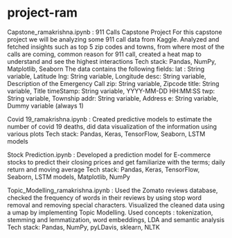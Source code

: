 # project-ram
Capstone_ramakrishna.ipynb : 911 Calls Capstone Project
For this capstone project we will be analyzing some 911 call data from Kaggle. Analyzed and fetched insights such as top 5 zip codes and towns, from where most of the calls are coming,
common reason for 911 call, created a heat map to understand and see the highest interactions
Tech stack: Pandas, NumPy, Matplotlib, Seaborn 
The data contains the following fields:
lat : String variable, Latitude
lng: String variable, Longitude
desc: String variable, Description of the Emergency Call
zip: String variable, Zipcode
title: String variable, Title
timeStamp: String variable, YYYY-MM-DD HH:MM:SS
twp: String variable, Township
addr: String variable, Address
e: String variable, Dummy variable (always 1)



Covid 19_ramakrishna.ipynb : Created predictive models to estimate the number of covid 19 deaths, did data visualization of the information
using various plots
Tech stack: Pandas, Keras, TensorFlow, Seaborn, LSTM models



Stock Prediction.ipynb : Developed a prediction model for E-commerce stocks to predict their closing prices and get familiarize with the
terms; daily return and moving average
Tech stack: Pandas, Keras, TensorFlow, Seaborn, LSTM models, Matplotlib, NumPy



Topic_Modelling_ramakrishna.ipynb : Used the Zomato reviews database, checked the frequency of words in their reviews by using stop word removal and removing special characters.
Visualized the cleaned data using a umap by implementing Topic Modelling.
Used concepts : tokenization, stemming and lemmatization, word embeddings, LDA and semantic analysis
Tech stack: Pandas, NumPy, pyLDavis, sklearn, NLTK
